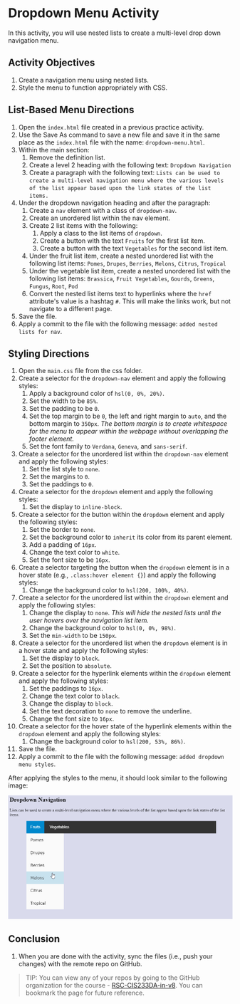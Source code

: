 # Dropdown Menu Activity
In this activity, you will use nested lists to create a multi-level drop down navigation menu.

## Activity Objectives
1. Create a navigation menu using nested lists.
2. Style the menu to function appropriately with CSS.

## List-Based Menu Directions
1. Open the `index.html` file created in a previous practice activity.
2. Use the Save As command to save a new file and save it in the same place as the `index.html` file with the name: `dropdown-menu.html`.
3. Within the main section:
   1. Remove the definition list.
   2. Create a level 2 heading with the following text: `Dropdown Navigation`
   3. Create a paragraph with the following text: `Lists can be used to create a multi-level navigation menu where the various levels of the list appear based upon the link states of the list items.`
4. Under the dropdown navigation heading and after the paragraph:
   1. Create a `nav` element with a class of `dropdown-nav`.
   2. Create an unordered list within the nav element.
   3. Create 2 list items with the following:
      1. Apply a class to the list items of `dropdown`.
      2. Create a button with the text `Fruits` for the first list item.
      3. Create a button with the text `Vegetables` for the second list item. 
   4. Under the fruit list item, create a nested unordered list with the following list items: `Pomes`, `Drupes`, `Berries`, `Melons`, `Citrus`, `Tropical`
   5. Under the vegetable list item, create a nested unordered list with the following list items: `Brassica`, `Fruit Vegetables`, `Gourds`, `Greens`, `Fungus`, `Root`, `Pod`
   6. Convert the nested list items text to hyperlinks where the `href` attribute's value is a hashtag `#`. This will make the links work, but not navigate to a different page.
5. Save the file.
6. Apply a commit to the file with the following message: `added nested lists for nav`.

## Styling Directions
1. Open the `main.css` file from the css folder.
2. Create a selector for the `dropdown-nav` element and apply the following styles:
   1. Apply a background color of `hsl(0, 0%, 20%)`.
   2. Set the width to be `85%`.
   3. Set the padding to be `0`.
   4. Set the top margin to be `0`, the left and right margin to `auto`, and the bottom margin to `350px`. *The bottom margin is to create whitespace for the menu to appear within the webpage without overlapping the footer element.*
   5. Set the font family to `Verdana`, `Geneva`, and `sans-serif`.
3. Create a selector for the unordered list within the `dropdown-nav` element and apply the following styles:
   1. Set the list style to `none`.
   2. Set the margins to `0`.
   3. Set the paddings to `0`.
4. Create a selector for the `dropdown` element and apply the following styles:
   1. Set the display to `inline-block`.
5. Create a selector for the button within the `dropdown` element and apply the following styles:
   1. Set the border to `none`.
   2. Set the background color to `inherit` its color from its parent element.
   3. Add a padding of `16px`.
   4. Change the text color to `white`.
   5. Set the font size to be `16px`.
6. Create a selector targeting the button when the `dropdown` element is in a hover state (e.g., `.class:hover element {}`) and apply the following styles:
   1. Change the background color to `hsl(200, 100%, 40%)`.
7. Create a selector for the unordered list within the `dropdown` element and apply the following styles:
   1. Change the display to `none`. *This will hide the nested lists until the user hovers over the navigation list item.*
   2. Change the background color to `hsl(0, 0%, 98%)`.
   3. Set the `min-width` to be `150px`.
8. Create a selector for the unordered list when the `dropdown` element is in a hover state and apply the following styles:
   1. Set the display to `block`.
   2. Set the position to `absolute`.
9. Create a selector for the hyperlink elements within the `dropdown` element and apply the following styles:
   1. Set the paddings to `16px`.
   2. Change the text color to `black`.
   3. Change the display to `block`.
   4. Set the text decoration to `none` to remove the underline.
   5. Change the font size to `16px`.
10. Create a selector for the hover state of the hyperlink elements within the `dropdown` element and apply the following styles:
    1.  Change the background color to `hsl(200, 53%, 86%)`.
11. Save the file.
12. Apply a commit to the file with the following message: `added dropdown menu styles`.

After applying the styles to the menu, it should look similar to the following image:

![screenshot of dropdown menu with styles applied](../images/L1-PA-dropdownmenu-example.png)

## Conclusion
1. When you are done with the activity, sync the files (i.e., push your changes) with the remote repo on GitHub.
> TIP: You can view any of your repos by going to the GitHub organization for the course - [RSC-CIS233DA-in-v8](https://github.com/rsc-cis233da-in-v8). You can bookmark the page for future reference. 